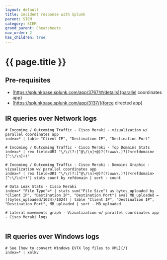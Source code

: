 ```yaml
---
layout: default
title: Incident response with Splunk 
parent: SIEM
category: SIEM
grand_parent: Cheatsheets
nav_order: 2
has_children: true
---
```


# {{ page.title }}

## Pre-requisites
- [https://splunkbase.splunk.com/app/3767/#/details]{parallel coordinates app}
- [https://splunkbase.splunk.com/app/3137/]{force directed app} 

## IR queries over Network logs

```
# Incoming / Outcoming Traffic - Cisco Meraki - vizualization w/ parallel coordinates app
index=* | table "Client IP", "Destination IP", "Destination Port"

# Incoming / Outcoming Traffic - Cisco Meraki - Top Domains Stats
index=* | rex field=URI "\/\/(?:[^@\/\n]+@)?(?:www\.)?(?<refdomain>[^:\/\n]+)"

# Incoming / Outcoming Traffic - Cisco Meraki - Domains Graphic - vizualization w/ parallel coordinates app
index=* | rex field=URI "\/\/(?:[^@\/\n]+@)?(?:www\.)?(?<refdomain>[^:\/\n]+)"| stats count by refdomain | sort - count

# Data Leak Stats - Cisco Meraki
index=* "File Type"=* | stats sum("File Size") as bytes_uploaded by "Client IP", "Destination IP", "Destination Port"| eval MB_uploaded = ((bytes_uploaded/1024)/1024) | table "Client IP", "Destination IP", "Destination Port", MB_uploaded | sort - MB_uploaded

# Lateral movements graph - Vizualization w/ parallel coordinates app - Cisco Meraki logs
  
```

## IR queries over Windows logs

```
# See [how to convert Windows EVTX log files to XML]{/}
index=* | xmlkv
```
